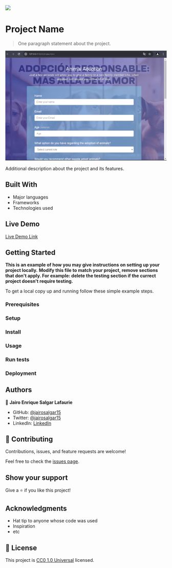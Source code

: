 ![](https://img.shields.io/badge/Uneweb-blue)

# Project Name

> One paragraph statement about the project.

![screenshot](./Screenshot_2.png)

Additional description about the project and its features.

## Built With

- Major languages
- Frameworks
- Technologies used

## Live Demo

[Live Demo Link](http://127.0.0.1:5500/index.html)


## Getting Started

**This is an example of how you may give instructions on setting up your project locally.**
**Modify this file to match your project, remove sections that don't apply. For example: delete the testing section if the currect project doesn't require testing.**


To get a local copy up and running follow these simple example steps.

### Prerequisites

### Setup

### Install

### Usage

### Run tests

### Deployment



## Authors

👤 **Jairo Enrique Salgar Lafaurie**

- GitHub: [@jairosalgar15](https://github.com/jairosalgar15)
- Twitter: [@jairosalgar15](https://twitter.com/jairosalgar15)
- LinkedIn: [LinkedIn](https://www.linkedin.com/in/jairo-salgar/)

## 🤝 Contributing

Contributions, issues, and feature requests are welcome!

Feel free to check the [issues page](https://github.com/jairosalgar15/Survey-form/issues).

## Show your support

Give a ⭐️ if you like this project!

## Acknowledgments

- Hat tip to anyone whose code was used
- Inspiration
- etc

## 📝 License

This project is [CC0 1.0 Universal](LICENSE) licensed.